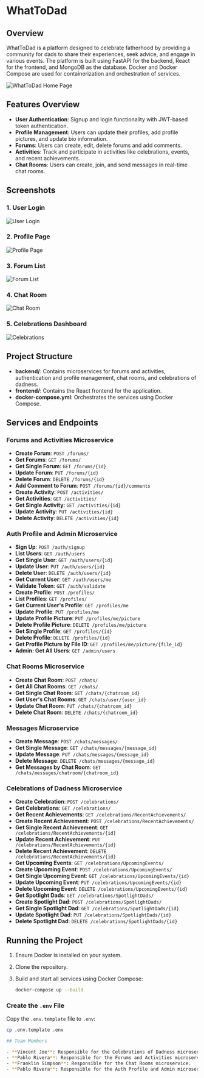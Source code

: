 # WhatToDad

## Overview

WhatToDad is a platform designed to celebrate fatherhood by providing a community for dads to share their experiences, seek advice, and engage in various events. The platform is built using FastAPI for the backend, React for the frontend, and MongoDB as the database. Docker and Docker Compose are used for containerization and orchestration of services.

![WhatToDad Home Page](screenshots/homepage.png)

## Features Overview

- **User Authentication**: Signup and login functionality with JWT-based token authentication.
- **Profile Management**: Users can update their profiles, add profile pictures, and update bio information.
- **Forums**: Users can create, edit, delete forums and add comments.
- **Activities**: Track and participate in activities like celebrations, events, and recent achievements.
- **Chat Rooms**: Users can create, join, and send messages in real-time chat rooms.

## Screenshots

### 1. User Login
![User Login](screenshots/login.png)

### 2. Profile Page
![Profile Page](screenshots/profile_page.png)

### 3. Forum List
![Forum List](screenshots/forum_list.png)

### 4. Chat Room
![Chat Room](screenshots/chat_room.png)

### 5. Celebrations Dashboard
![Celebrations](screenshots/celebrations.png)

## Project Structure

- **backend/**: Contains microservices for forums and activities, authentication and profile management, chat rooms, and celebrations of dadness.
- **frontend/**: Contains the React frontend for the application.
- **docker-compose.yml**: Orchestrates the services using Docker Compose.

## Services and Endpoints

### Forums and Activities Microservice

- **Create Forum**: `POST /forums/`
- **Get Forums**: `GET /forums/`
- **Get Single Forum**: `GET /forums/{id}`
- **Update Forum**: `PUT /forums/{id}`
- **Delete Forum**: `DELETE /forums/{id}`
- **Add Comment to Forum**: `POST /forums/{id}/comments`
- **Create Activity**: `POST /activities/`
- **Get Activities**: `GET /activities/`
- **Get Single Activity**: `GET /activities/{id}`
- **Update Activity**: `PUT /activities/{id}`
- **Delete Activity**: `DELETE /activities/{id}`

### Auth Profile and Admin Microservice

- **Sign Up**: `POST /auth/signup`
- **List Users**: `GET /auth/users`
- **Get Single User**: `GET /auth/users/{id}`
- **Update User**: `PUT /auth/users/{id}`
- **Delete User**: `DELETE /auth/users/{id}`
- **Get Current User**: `GET /auth/users/me`
- **Validate Token**: `GET /auth/validate`
- **Create Profile**: `POST /profiles/`
- **List Profiles**: `GET /profiles/`
- **Get Current User's Profile**: `GET /profiles/me`
- **Update Profile**: `PUT /profiles/me`
- **Update Profile Picture**: `PUT /profiles/me/picture`
- **Delete Profile Picture**: `DELETE /profiles/me/picture`
- **Get Single Profile**: `GET /profiles/{id}`
- **Delete Profile**: `DELETE /profiles/{id}`
- **Get Profile Picture by File ID**: `GET /profiles/me/picture/{file_id}`
- **Admin: Get All Users**: `GET /admin/users`

### Chat Rooms Microservice

- **Create Chat Room**: `POST /chats/`
- **Get All Chat Rooms**: `GET /chats/`
- **Get Single Chat Room**: `GET /chats/{chatroom_id}`
- **Get User's Chat Rooms**: `GET /chats/user/{user_id}`
- **Update Chat Room**: `PUT /chats/{chatroom_id}`
- **Delete Chat Room**: `DELETE /chats/{chatroom_id}`

### Messages Microservice

- **Create Message**: `POST /chats/messages/`
- **Get Single Message**: `GET /chats/messages/{message_id}`
- **Update Message**: `PUT /chats/messages/{message_id}`
- **Delete Message**: `DELETE /chats/messages/{message_id}`
- **Get Messages by Chat Room**: `GET /chats/messages/chatroom/{chatroom_id}`

### Celebrations of Dadness Microservice

- **Create Celebration**: `POST /celebrations/`
- **Get Celebrations**: `GET /celebrations/`
- **Get Recent Achievements**: `GET /celebrations/RecentAchievements/`
- **Create Recent Achievement**: `POST /celebrations/RecentAchievements/`
- **Get Single Recent Achievement**: `GET /celebrations/RecentAchievements/{id}`
- **Update Recent Achievement**: `PUT /celebrations/RecentAchievements/{id}`
- **Delete Recent Achievement**: `DELETE /celebrations/RecentAchievements/{id}`
- **Get Upcoming Events**: `GET /celebrations/UpcomingEvents/`
- **Create Upcoming Event**: `POST /celebrations/UpcomingEvents/`
- **Get Single Upcoming Event**: `GET /celebrations/UpcomingEvents/{id}`
- **Update Upcoming Event**: `PUT /celebrations/UpcomingEvents/{id}`
- **Delete Upcoming Event**: `DELETE /celebrations/UpcomingEvents/{id}`
- **Get Spotlight Dads**: `GET /celebrations/SpotlightDads/`
- **Create Spotlight Dad**: `POST /celebrations/SpotlightDads/`
- **Get Single Spotlight Dad**: `GET /celebrations/SpotlightDads/{id}`
- **Update Spotlight Dad**: `PUT /celebrations/SpotlightDads/{id}`
- **Delete Spotlight Dad**: `DELETE /celebrations/SpotlightDads/{id}`

## Running the Project

1. Ensure Docker is installed on your system.
2. Clone the repository.
3. Build and start all services using Docker Compose:

   ```bash
   docker-compose up --build

### Create the `.env` File

Copy the `.env.template` file to `.env`:

```bash
cp .env.template .env

## Team Members

- **Vincent Joe**: Responsible for the Celebrations of Dadness microservice.
- **Pablo Rivera**: Responsible for the Forums and Activities microservice.
- **Franklin Simpson**: Responsible for the Chat Rooms microservice.
- **Pablo Rivera**: Responsible for the Auth Profile and Admin microservice.
